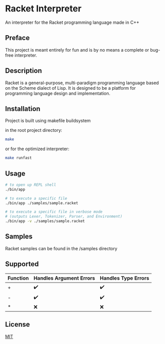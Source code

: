 # Racket Interpreter

An interpreter for the Racket programming language made in C++

## Preface

This project is meant entirely for fun and is by no means a complete or bug-free interpreter.

## Description

Racket is a general-purpose, multi-paradigm programming language based on the Scheme dialect of Lisp. It is designed to be a platform for programming language design and implementation.

## Installation

Project is built using makefile buildsystem

in the root project directory:

```bash
make
```

or for the optimized interpreter:
```bash
make runfast
```

## Usage

```bash
# to open up REPL shell
./bin/app 

# to execute a specific file
./bin/app ./samples/sample.racket

# to execute a specific file in verbose mode 
# (outputs Lexer, Tokenizer, Parser, and Environment)
./bin/app -v ./samples/sample.racket
```

## Samples

Racket samples can be found in the /samples directory

## Supported

 Function        | Handles Argument Errors           | Handles Type Errors  |
| ------------- | ------------- | ----- |
| + | :heavy_check_mark: | :heavy_check_mark: |
| - | :heavy_check_mark: | :heavy_check_mark: |
| \* | :x: | :x: |



## License
[MIT](https://choosealicense.com/licenses/mit/)